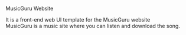  MusicGuru Website
 
 It is a front-end web UI template for the MusicGuru website            
MusicGuru is a music site where you can listen and download the song.
